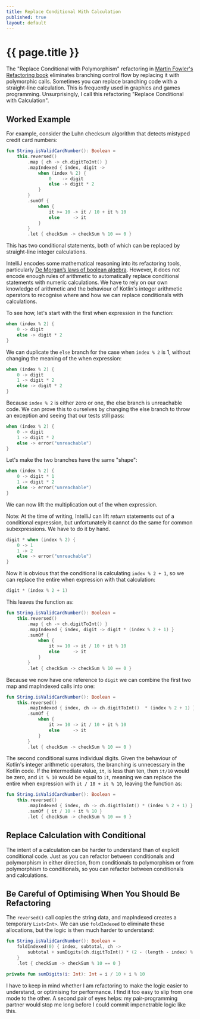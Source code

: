 ```yaml
---
title: Replace Conditional With Calculation
published: true
layout: default
---
```

# {{ page.title }}

The "Replace Conditional with Polymorphism" refactoring in [Martin Fowler's Refactoring book](https://refactoring.com) eliminates branching control flow by replacing it with polymorphic calls. Sometimes you can replace branching code with a straight-line calculation. This is frequently used in graphics and games programming. Unsurprisingly, I call this refactoring "Replace Conditional with Calculation".

## Worked Example

For example, consider the Luhn checksum algorithm that detects mistyped credit card numbers:

```kotlin
fun String.isValidCardNumber(): Boolean =
    this.reversed()
        .map { ch -> ch.digitToInt() }
        .mapIndexed { index, digit ->
            when (index % 2) {
                0    -> digit
                else -> digit * 2
            }
        }
        .sumOf {
            when {
                it >= 10 -> it / 10 + it % 10
                else     -> it
            }
        }
        .let { checkSum -> checkSum % 10 == 0 }
```

This has two conditional statements, both of which can be replaced by straight-line integer calculations.

IntelliJ encodes some mathematical reasoning into its refactoring tools, particularly [De Morgan’s laws of boolean algebra](https://en.m.wikipedia.org/wiki/De_Morgan%27s_laws). However, it does not encode enough rules of arithmetic to automatically replace conditional statements with numeric calculations. We have to rely on our own knowledge of arithmetic and the behaviour of Kotlin's integer arithmetic operators to recognise where and how we can replace conditionals with calculations.

To see how, let's start with the first when expression in the function:

```kotlin
when (index % 2) {
    0 -> digit
    else -> digit * 2
}
```

We can duplicate the `else` branch for the case when `index % 2` is 1, without changing the meaning of the when expression:

```kotlin
when (index % 2) {
    0 -> digit
    1 -> digit * 2
    else -> digit * 2
}
```

Because `index % 2` is either zero or one, the else branch is unreachable code. We can prove this to ourselves by changing the else branch to throw an exception and seeing that our tests still pass: 

```kotlin
when (index % 2) {
    0 -> digit
    1 -> digit * 2
    else -> error("unreachable")
}
```

Let's make the two branches have the same "shape":

```kotlin
when (index % 2) {
    0 -> digit * 1
    1 -> digit * 2
    else -> error("unreachable")
}
```

We can now lift the multiplication out of the when expression. 


Note: At the time of writing, IntelliJ can lift _return_ statements out of a conditional expression, but unfortunately it cannot do the same for common subexpressions. We have to do it by hand.


```kotlin
digit * when (index % 2) {
    0 -> 1
    1 -> 2
    else -> error("unreachable")
}
```

Now it is obvious that the conditional is calculating `index % 2 + 1`, so we can replace the entire when expression with that calculation:

```kotlin
digit * (index % 2 + 1)
```

This leaves the function as:

```kotlin
fun String.isValidCardNumber(): Boolean =
    this.reversed()
        .map { ch -> ch.digitToInt() }
        .mapIndexed { index, digit -> digit * (index % 2 + 1) }
        .sumOf {
            when {
                it >= 10 -> it / 10 + it % 10
                else     -> it
            }
        }
        .let { checkSum -> checkSum % 10 == 0 }
```

Because we now have one reference to `digit` we can combine the first two map and mapIndexed calls into one:

```kotlin
fun String.isValidCardNumber(): Boolean =
    this.reversed()
        .mapIndexed { index, ch -> ch.digitToInt()  * (index % 2 + 1) }
        .sumOf {
            when {
                it >= 10 -> it / 10 + it % 10
                else     -> it
            }
        }
        .let { checkSum -> checkSum % 10 == 0 }
```

The second conditional sums individual digits.
Given the behaviour of Kotlin's integer arithmetic operators, the branching is unnecessary in the Kotlin code. 
If the intermediate value, `it`, is less than ten, then `it/10` would be zero, and `it % 10` would be equal to `it`, meaning we can replace the entire when expression with `it / 10 + it % 10`, leaving the function as: 

```kotlin
fun String.isValidCardNumber(): Boolean =
    this.reversed()
        .mapIndexed { index, ch -> ch.digitToInt() * (index % 2 + 1) }
        .sumOf { it / 10 + it % 10 }
        .let { checkSum -> checkSum % 10 == 0 }
```


## Replace Calculation with Conditional

The intent of a calculation can be harder to understand than of explicit conditional code. 
Just as you can refactor between conditionals and polymorphism in either direction, from conditionals to polymorphism or from polymorphism to conditionals, so you can refactor between conditionals and calculations.


## Be Careful of Optimising When You Should Be Refactoring

The `reversed()` call copies the string data, and mapIndexed creates a temporary `List<Int>`. We can use `foldIndexed` to eliminate these allocations, but the logic is then much harder to understand:

```kotlin
fun String.isValidCardNumber(): Boolean =
    foldIndexed(0) { index, subtotal, ch -> 
        subtotal + sumDigits(ch.digitToInt() * (2 - (length - index) % 2)) 
    }
    .let { checkSum -> checkSum % 10 == 0 }

private fun sumDigits(i: Int): Int = i / 10 + i % 10
```

I have to keep in mind whether I am refactoring to make the logic easier to understand, or optimising for performance.
I find it too easy to slip from one mode to the other.
A second pair of eyes helps: my pair-programming partner would stop me long before I could commit impenetrable logic like this.
